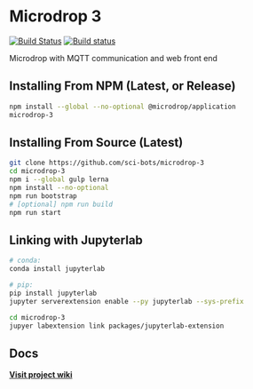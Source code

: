 # Microdrop 3

[![Build Status](https://travis-ci.org/sci-bots/microdrop-3.svg?branch=master)](https://travis-ci.org/sci-bots/microdrop-3)
[![Build status](https://ci.appveyor.com/api/projects/status/am9mpa48m038s7ec?svg=true)](https://ci.appveyor.com/project/SciBots/microdrop-3)


Microdrop with MQTT communication and web front end

## Installing From NPM (Latest, or Release)

```sh
npm install --global --no-optional @microdrop/application
microdrop-3
```

## Installing From Source (Latest)

```sh
git clone https://github.com/sci-bots/microdrop-3
cd microdrop-3
npm i --global gulp lerna
npm install --no-optional
npm run bootstrap
# [optional] npm run build
npm run start
```

## Linking with Jupyterlab

```sh
# conda:
conda install jupyterlab

# pip:
pip install jupyterlab
jupyter serverextension enable --py jupyterlab --sys-prefix

cd microdrop-3
jupyer labextension link packages/jupyterlab-extension
```

## Docs

**[Visit project wiki](https://github.com/sci-bots/microdrop-3/wiki)**
